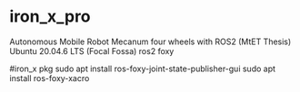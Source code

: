 # iron_x_pro
Autonomous Mobile Robot Mecanum four wheels with ROS2 (MtET Thesis)
Ubuntu 20.04.6 LTS (Focal Fossa)
ros2 foxy

#iron_x pkg
sudo apt install ros-foxy-joint-state-publisher-gui 
sudo apt install ros-foxy-xacro
